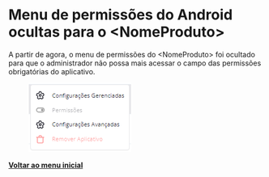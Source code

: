 # Menu de permissões do Android ocultas para o \<NomeProduto>

A partir de agora, o menu de permissões do \<NomeProduto> foi ocultado para que o administrador não possa mais acessar o campo das permissões obrigatórias do aplicativo.

<figure><img src="../../../.gitbook/assets/image (157).png" alt=""><figcaption></figcaption></figure>

[**Voltar ao menu inicial**](./)
